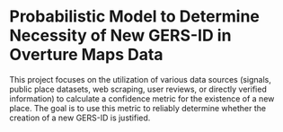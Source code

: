 # Probabilistic Model to Determine Necessity of New GERS-ID in Overture Maps Data
This project focuses on the utilization of various data sources (signals, public place datasets, web scraping, user reviews, or directly verified information) to calculate a confidence metric for the existence of a new place. The goal is to use this metric to reliably determine whether the creation of a new GERS-ID is justified.
